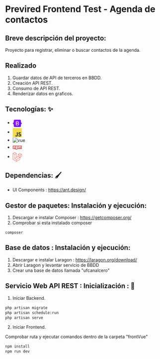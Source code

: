 # Previred Frontend Test - Agenda de contactos

## Breve descripción del proyecto: 
Proyecto para registrar, eliminar o buscar contactos de la agenda.  

## Realizado

1. Guardar datos de API de terceros en BBDD.
2. Creación API REST.
3. Consumo de API REST.
4. Renderizar datos en graficos.

## Tecnologías: ✨

* <img align="center" alt="bootstrap" width="30" height="30" src="https://raw.githubusercontent.com/devicons/devicon/master/icons/bootstrap/bootstrap-original.svg"/>
* <img align="center" alt="javascript" width="30" height="30" src="https://raw.githubusercontent.com/devicons/devicon/master/icons/javascript/javascript-original.svg"/>
* <img align="center" alt="vue" width="30" height="30" src="https://github.com/devicons/devicon/blob/master/icons/vue/vue-original.svg"/>
* <img align="center" alt="npm" width="30" height="30" src="https://github.com/devicons/devicon/blob/master/icons/npm/npm-original-wordmark.svg"/>
* <img align="center" alt="laravel" width="30" height="30" src="https://github.com/devicons/devicon/blob/master/icons/laravel/laravel-original.svg"/>

## Dependencias: 🖌️

* UI Components : https://ant.design/


## Gestor de paquetes: Instalación y ejecución:

1. Descargar e instalar Composer : https://getcomposer.org/
2. Comprobar si esta instalado composer
```
composer
```
## Base de datos : Instalación y ejecución:

1. Descargar e instalar Laragon : https://laragon.org/download/
2. Abrir Laragon y levantar servicio de BBDD
3. Crear una base de datos llamada "ufcanalcero"

## Servicio Web API REST : Inicialización : 🚀

1. Iniciar Backend. 


```
php artisan migrate
php artisan schedule:run
php artisan serve
```

2. Iniciar Frontend.

Comprobar ruta y ejecutar comandos dentro de la carpeta "frontVue"

```
npm install
npm run dev

```


